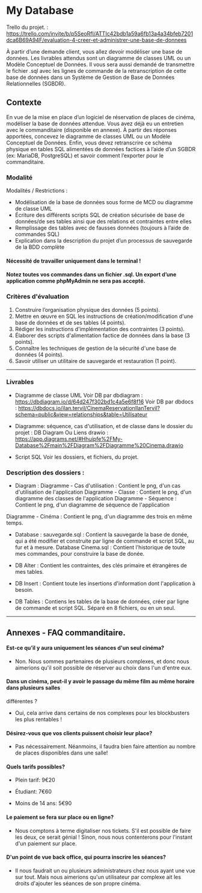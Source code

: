 # My Database

Trello du projet. : https://trello.com/invite/b/p5SeoRfI/ATTIc42bdb1a59a6fb13a4a34bfeb7201dca6B69A94F/evaluation-4-creer-et-administrer-une-base-de-donnees

À partir d’une demande client, vous allez devoir modéliser une base de données.
Les livrables attendus sont un diagramme de classes UML ou un Modèle Conceptuel de Données.
Il vous sera aussi demandé de transmettre le fichier .sql avec les lignes de commande de la retranscription
de cette base de données dans un Système de Gestion de Base de Données Relationnelles (SGBDR).

## Contexte
En vue de la mise en place d’un logiciel de réservation de places de cinéma, modéliser la base de données
attendue.
Vous avez déjà eu un entretien avec le commanditaire (disponible en annexe). À partir des réponses
apportées, concevez le diagramme de classes UML ou un Modèle Conceptuel de Données.
Enfin, vous devez retranscrire ce schéma physique en tables SQL alimentées de données factices à l’aide
d’un SGBDR (ex: MariaDB, PostgreSQL) et savoir comment l’exporter pour le commanditaire.

### Modalité 
Modalités / Restrictions :
- Modélisation de la base de données sous forme de MCD ou diagramme de classe UML
- Écriture des différents scripts SQL de création sécurisée de base de données/de ses tables ainsi
que des relations et contraintes entre elles
- Remplissage des tables avec de fausses données (toujours à l’aide de commandes SQL)
- Explication dans la description du projet d’un processus de sauvegarde de la BDD complète

#### Nécessité de travailler uniquement dans le terminal !
#### Notez toutes vos commandes dans un fichier .sql. Un export d’une application comme phpMyAdmin ne sera pas accepté.

### Critères d'évaluation
1. Construire l’organisation physique des données (5 points).
2. Mettre en œuvre en SQL les instructions de création/modification d'une base de données et de ses
tables (4 points).
3. Rédiger les instructions d'implémentation des contraintes (3 points).
4. Élaborer des scripts d'alimentation factice de données dans la base (3 points).
5. Connaître les techniques de gestion de la sécurité d'une base de données (4 points).
6. Savoir utiliser un utilitaire de sauvegarde et restauration (1 point).

---------------------------------------------------------------------------------------------------
### Livrables 
- Diagramme de classe UML
Voir DB par dbdiagram : https://dbdiagram.io/d/64d247f302bd1c4a5e6f8f16
Voir DB par dbdocs : https://dbdocs.io/ilan.tervil/CinemaReservationIlanTervil?schema=public&view=relationships&table=Utilisateur

- Diagramme: séquence, cas d'utilisation, et de classe dans le dossier du projet : DB Diagram
Ou Liens drawio : https://app.diagrams.net/#Hhuipfe%2FMy-Database%2Fmain%2FDiagram%2FDiagramme%20Cinema.drawio

- Script SQL
Voir les dossiers, et fichiers, du projet.

### Description des dossiers :
- Diagram : 
Diagramme - Cas d'utilisation : Contient le png, d'un cas d'utilisation de l'application
Diagramme - Classe : Contient le png, d'un diagramme des classes de l'application
Diagramme - Séquence : Contient le png, d'un diagramme de séquence de l'application

Diagramme - Cinéma : Contient le png, d'un diagramme des trois en même temps.

- Database : 
sauvegarde.sql : Contient la sauvegarde la base de donée, qui a été modifier et construite par ligne de 
commande et script SQL, au fur et à mesure.
Database Cinema.sql : Contient l'historique de toute mes commandes, pour construire la base de donée.

- DB Alter : Contient les contraintes, des clés primaire et étrangères de mes tables.

- DB Insert : Contient toute les insertions d'information dont l'application à besoin.

- DB Tables : Contiens les tables de la base de données, créer par ligne de commande et script SQL.
Séparé en 8 fichiers, ou en un seul.


---------------------------------------------------------------------------------------------------
## Annexes - FAQ commanditaire.

#### Est-ce qu’il y aura uniquement les séances d'un seul cinéma?
- Non. Nous sommes partenaires de plusieurs complexes, et donc nous aimerions qu'il soit possible de
réserver au choix dans l'un d'entre eux.

#### Dans un cinéma, peut-il y avoir le passage du même film au même horaire dans plusieurs salles
différentes ?
- Oui, cela arrive dans certains de nos complexes pour les blockbusters les plus rentables !

#### Désirez-vous que vos clients puissent choisir leur place?
- Pas nécessairement. Néanmoins, il faudra bien faire attention au nombre de places disponibles dans une
salle!

#### Quels tarifs possibles?

- Plein tarif: 9€20

- Étudiant: 7€60

- Moins de 14 ans: 5€90

#### Le paiement se fera sur place ou en ligne?
- Nous comptons à terme digitaliser nos tickets. S'il est possible de faire les deux, ce serait génial ! 
Sinon, nous nous contenterons pour l'instant d'un paiement sur place.

#### D'un point de vue back office, qui pourra inscrire les séances?
- Il nous faudrait un ou plusieurs administrateurs chez nous ayant une vue sur tout. Mais nous aimerions qu'un utilisateur par complexe ait les droits d'ajouter les séances de son propre cinéma.
